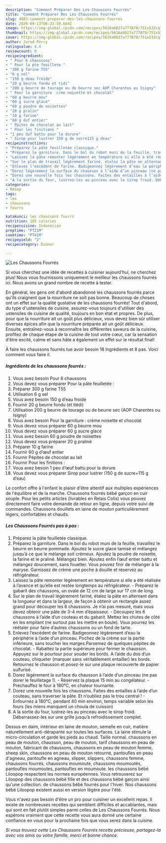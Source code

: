 ```yaml
---
description: "Comment Préparer Des Les Chaussons Fourrés"
title: "Comment Préparer Des Les Chaussons Fourrés"
slug: 4983-comment-preparer-des-les-chaussons-fourres
date: 2020-09-13T06:33:59.664Z
image: https://img-global.cpcdn.com/recipes/5616a8027a777870/751x532cq70/les-chaussons-fourres-photo-principale-de-la-recette.jpg
thumbnail: https://img-global.cpcdn.com/recipes/5616a8027a777870/751x532cq70/les-chaussons-fourres-photo-principale-de-la-recette.jpg
cover: https://img-global.cpcdn.com/recipes/5616a8027a777870/751x532cq70/les-chaussons-fourres-photo-principale-de-la-recette.jpg
author: Jared Perry
ratingvalue: 4.4
reviewcount: 9
recipeingredient:
- " Pour 6 chaussons"
- " Pour la pte feuillete "
- "300 g farine T55"
- "6 g sel"
- "150 g deau froide"
- "20 g beurre fondu et tidi"
- "200 g beurre de tourage ou de beurre sec AOP Charentes ou Isigny"
- " Pour la garniture  crme noisette et chocolat"
- "60 g beurre mou"
- "60 g sucre glace"
- "60 g poudre de noisettes"
- "20 g pralin"
- "10 g farine"
- "60 g duf entier"
- " Ppites de chocolat au lait"
- " Pour les finitions "
- "1 peu duf battu pour la dorure"
- " Sirop pour lustrer 150 g de sucre115 g deau"
recipeinstructions:
- "Préparez la pâte feuilletée classique."
- "Préparez la garniture. Dans le bol du robot muni de la feuille, travaillez le beurre en beurre pommade. Ajoutez le sucre glace tamisé et mélangez jusqu’à ce que le mélange soit crémeux. Ajoutez la poudre de noisette, la farine et le praliné. Mélangez bien. Ajoutez enfin l’œuf entier battu et mélangez doucement, sans fouetter. Vous pouvez finir de mélanger à la maryse. Garnissez de crème une poche à douille et réservez au réfrigérateur."
- "Laissez la pâte remonter légèrement en température si elle a été réalisée à l’avance et qu’elle est restée longtemps au réfrigérateur. Préparez le gabarit des chaussons, un ovale de 12 cm de large sur 17 cm de long."
- "Sur le plan de travail légèrement fariné, étalez la pâte en alternant dans la longueur et dans la largeur, de façon à obtenir un rectangle assez grand pour découper les 6 chaussons. Je n’ai pas mesuré, mais vous devez obtenir une pâte de 3-4 mm d’épaisseur. Découpez les 6 chaussons à l’aide d’un couteau et du gabarit. Mettez les chutes de côté en les empilant (ne surtout pas les mettre en boule). Vous pourrez les réétaler pour faire d’autres chaussons ou un fond de tarte."
- "Enlevez l’excédent de farine. Badigeonnez légèrement d’eau la périphérie à l’aide d’un pinceau. Pochez de la crème sur la partie inférieure, sans toucher les marges.Parsemez de quelques pépites de chocolat. Rabattez la partie supérieure pour fermer le chausson. Appuyez sur le pourtour pour souder les bords. A l’aide du dos d’un couteau, chiqueter (marquer sans véritablement entailler) les bords. Retournez le chausson et posez-le sur une plaque recouverte de papier sulfurisé."
- "Dorez légèrement la surface du chausson à l’aide d’un pinceau (ne pas dorer le feuilletage !). Réservez la plaque 15 min au congélateur. Préchauffez le four à 180°C, en chaleur tournante."
- "Dorez une nouvelle fois les chaussons. Faites des entailles à l’aide d’un couteau, sans traverser la pâte. Et n’oubliez pas le trou central ! Enfournez à 180°C, pendant 40 min environ, temps variable selon les fours (les miens manquent un chouïa de cuisson)"
- "A la sortie du four, lustrez-les au pinceau avec le sirop froid. Débarrassez-les sur une grille jusqu’à refroidissement complet."
categories:
- Resep
tags:
- les
- chaussons
- fourrs

katakunci: les chaussons fourrs 
nutrition: 105 calories
recipecuisine: Indonesian
preptime: "PT21M"
cooktime: "PT41M"
recipeyield: "2"
recipecategory: Dinner

---
```



![Les Chaussons Fourrés](https://img-global.cpcdn.com/recipes/5616a8027a777870/751x532cq70/les-chaussons-fourres-photo-principale-de-la-recette.jpg)

Si vous cherchez une idée de recettes à cuisiner aujourd'hui, ne cherchez plus! Nous vous fournissons uniquement le meilleur les chaussons fourrés ici. Nous avons un grand nombre de recette à tester.

En général, les gens ont d'abord abandonné les chaussons fourrés parce qu'ils craignent que la nourriture ne soit pas bonne. Beaucoup de choses ont un effet sur la qualité gustative de les chaussons fourrés! Tout d'abord, du type d'ustensiles de cuisine, assurez-vous toujours d'utiliser des ustensiles de cuisine de qualité, toujours en bon état et propres. De plus, pour que la nourriture ait un goût plus délicieux, vous devez bien sûr utiliser diverses épices afin que la nourriture préparée ait un goût délicieux. Ensuite, entraînez-vous à reconnaître les différentes saveurs de la cuisine, profitez de chaque étape de la cuisine de tout votre cœur, car la sensation d'être excité, calme et sans hâte a également un effet sur le résultat final!

<!--inarticleads1-->

À faire les chaussons fourrés tue avoir besoin 18 Ingrédients et 8 pas. Voici comment vous faire il.

##### Ingrédients de les chaussons fourrés :

1. Vous avez besoin  Pour 6 chaussons
1. Vous devez vous préparer  Pour la pâte feuilletée :
1. Préparer 300 g farine T55
1. Utilisation 6 g sel
1. Vous avez besoin 150 g d’eau froide
1. Fournir 20 g beurre fondu (et tiédi)
1. Utilisation 200 g beurre de tourage ou de beurre sec (AOP Charentes ou Isigny)
1. Vous avez besoin  Pour la garniture : crème noisette et chocolat
1. Vous devez vous préparer 60 g beurre mou
1. Vous devez vous préparer 60 g sucre glace
1. Vous avez besoin 60 g poudre de noisettes
1. Vous devez vous préparer 20 g praliné
1. Préparer 10 g farine
1. Fournir 60 g d’œuf entier
1. Fournir  Pépites de chocolat au lait
1. Fournir  Pour les finitions :
1. Vous avez besoin 1 peu d’œuf battu pour la dorure
1. Vous devez vous préparer  Sirop pour lustrer (150 g de sucre+115 g d’eau)


Le confort offre à l&#39;enfant le plaisir d&#39;être attentif aux multiples expériences de l&#39;équilibre et de la marche. Chaussons fourrés bébé garçon en cuir souple. Pour les petits articles (livrables en Relais Colis) vous pouvez directement faire votre demande de retour en ligne, depuis votre suivi de commandes. Chaussons douillets en laine de mouton particulièrement légers, confortables et chauds. 

<!--inarticleads2-->

##### Les Chaussons Fourrés pas à pas :

1. Préparez la pâte feuilletée classique.
1. Préparez la garniture. Dans le bol du robot muni de la feuille, travaillez le beurre en beurre pommade. Ajoutez le sucre glace tamisé et mélangez jusqu’à ce que le mélange soit crémeux. Ajoutez la poudre de noisette, la farine et le praliné. Mélangez bien. Ajoutez enfin l’œuf entier battu et mélangez doucement, sans fouetter. Vous pouvez finir de mélanger à la maryse. Garnissez de crème une poche à douille et réservez au réfrigérateur.
1. Laissez la pâte remonter légèrement en température si elle a été réalisée à l’avance et qu’elle est restée longtemps au réfrigérateur. - Préparez le gabarit des chaussons, un ovale de 12 cm de large sur 17 cm de long.
1. Sur le plan de travail légèrement fariné, étalez la pâte en alternant dans la longueur et dans la largeur, de façon à obtenir un rectangle assez grand pour découper les 6 chaussons. Je n’ai pas mesuré, mais vous devez obtenir une pâte de 3-4 mm d’épaisseur. - Découpez les 6 chaussons à l’aide d’un couteau et du gabarit. Mettez les chutes de côté en les empilant (ne surtout pas les mettre en boule). Vous pourrez les réétaler pour faire d’autres chaussons ou un fond de tarte.
1. Enlevez l’excédent de farine. Badigeonnez légèrement d’eau la périphérie à l’aide d’un pinceau. Pochez de la crème sur la partie inférieure, sans toucher les marges.Parsemez de quelques pépites de chocolat. - Rabattez la partie supérieure pour fermer le chausson. Appuyez sur le pourtour pour souder les bords. A l’aide du dos d’un couteau, chiqueter (marquer sans véritablement entailler) les bords. Retournez le chausson et posez-le sur une plaque recouverte de papier sulfurisé.
1. Dorez légèrement la surface du chausson à l’aide d’un pinceau (ne pas dorer le feuilletage !). - Réservez la plaque 15 min au congélateur. - Préchauffez le four à 180°C, en chaleur tournante.
1. Dorez une nouvelle fois les chaussons. Faites des entailles à l’aide d’un couteau, sans traverser la pâte. Et n’oubliez pas le trou central ! - Enfournez à 180°C, pendant 40 min environ, temps variable selon les fours (les miens manquent un chouïa de cuisson)
1. A la sortie du four, lustrez-les au pinceau avec le sirop froid. Débarrassez-les sur une grille jusqu’à refroidissement complet.


Dessus en daim, intérieur en laine de mouton, semelle en cuir, matière naturellement anti-dérapante sur toutes les surfaces. La laine stimule la micro-circulation et garde les pieds au chaud. Taille normal. chaussons en peau de mouton, chausson, peau de mouton, tarif chaussons en peau de mouton, fabricant de chaussons, chaussons en peau de mouton femme, sheep skin, chaussons en peau de mouton retourné, pantoufles en peau d&#39;agneau, pantoufle en agneau, slipper, slippers, chaussons femme, chaussons fourrés, chaussons moumoute, chaussons moumoutés, pantoufles moumoutes, pantoufles en moumoute. les chaussons bébé Liloopop respectent les normes européennes. Vous retrouverez sur Liloopop des chaussons bébé fille et des chaussons bébé garçon ainsi qu&#39;une collection. de chaussons bébé fourrés pour l&#39;hiver. Nos chaussons bébé Liloopop existent aussi en version légère pour l&#39;été. 

<!--inarticleads1-->

<p>
Vous n'avez pas besoin d'être un pro pour cuisiner un excellent repas. Il existe de nombreuses recettes qui semblent difficiles et accablantes, mais qui sont en fait plutôt simples parmi celles de Les Chaussons Fourrés. Nous espérons vraiment que cette recette vous aura donné une certaine confiance en vous pour la prochaine fois que vous serez dans la cuisine.
</p>

<p>
<i>Si vous trouvez cette Les Chaussons Fourrés recette précieuse, partagez-la avec vos amis ou votre famille, merci et bonne chance.</i>
</p>

